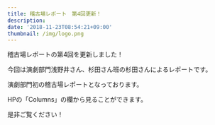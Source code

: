 ```yaml
---
title: 稽古場レポート　第4回更新！
description: 　
date: '2018-11-23T08:54:21+09:00'
thumbnail: /img/logo.png
---
```

稽古場レポートの第4回を更新しました！

今回は演劇部門浅野井さん、杉田さん班の杉田さんによるレポートです。

演劇部門初の稽古場レポートとなっております。

HPの「Columns」の欄から見ることができます。

是非ご覧ください！
